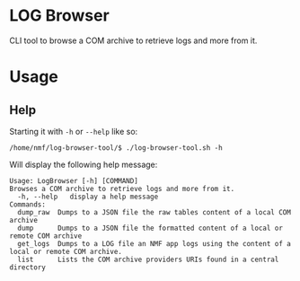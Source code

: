 LOG Browser
===========
CLI tool to browse a COM archive to retrieve logs and more from it.

# Usage

## Help

Starting it with `-h` or `--help` like so:

`/home/nmf/log-browser-tool/$ ./log-browser-tool.sh -h`

Will display the following help message:

```
Usage: LogBrowser [-h] [COMMAND]
Browses a COM archive to retrieve logs and more from it.
  -h, --help   display a help message
Commands:
  dump_raw  Dumps to a JSON file the raw tables content of a local COM archive
  dump      Dumps to a JSON file the formatted content of a local or remote COM archive
  get_logs  Dumps to a LOG file an NMF app logs using the content of a local or remote COM archive.
  list      Lists the COM archive providers URIs found in a central directory
```
